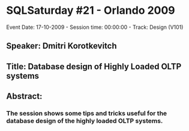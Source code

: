 # SQLSaturday #21 - Orlando 2009
Event Date: 17-10-2009 - Session time: 00:00:00 - Track: Design (V101)
## Speaker: Dmitri Korotkevitch
## Title: Database design of Highly Loaded OLTP systems
## Abstract:
### The session shows some tips and tricks useful for the database design of the highly loaded OLTP systems.
